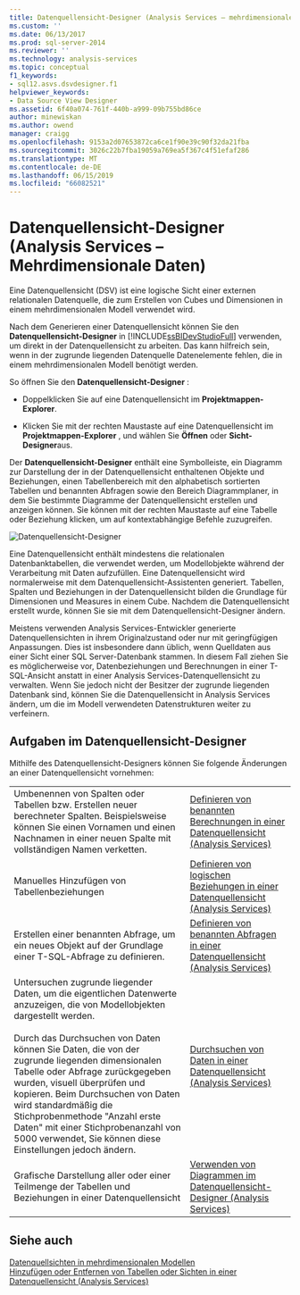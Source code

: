 ```yaml
---
title: Datenquellensicht-Designer (Analysis Services – mehrdimensionale Daten) | Microsoft-Dokumentation
ms.custom: ''
ms.date: 06/13/2017
ms.prod: sql-server-2014
ms.reviewer: ''
ms.technology: analysis-services
ms.topic: conceptual
f1_keywords:
- sql12.asvs.dsvdesigner.f1
helpviewer_keywords:
- Data Source View Designer
ms.assetid: 6f40a074-761f-440b-a999-09b755bd86ce
author: minewiskan
ms.author: owend
manager: craigg
ms.openlocfilehash: 9153a2d07653872ca6ce1f90e39c90f32da21fba
ms.sourcegitcommit: 3026c22b7fba19059a769ea5f367c4f51efaf286
ms.translationtype: MT
ms.contentlocale: de-DE
ms.lasthandoff: 06/15/2019
ms.locfileid: "66082521"
---
```

# <a name="data-source-view-designer-analysis-services---multidimensional-data"></a>Datenquellensicht-Designer (Analysis Services – Mehrdimensionale Daten)
  Eine Datenquellensicht (DSV) ist eine logische Sicht einer externen relationalen Datenquelle, die zum Erstellen von Cubes und Dimensionen in einem mehrdimensionalen Modell verwendet wird.  
  
 Nach dem Generieren einer Datenquellensicht können Sie den **Datenquellensicht-Designer** in [!INCLUDE[ssBIDevStudioFull](../includes/ssbidevstudiofull-md.md)] verwenden, um direkt in der Datenquellensicht zu arbeiten. Das kann hilfreich sein, wenn in der zugrunde liegenden Datenquelle Datenelemente fehlen, die in einem mehrdimensionalen Modell benötigt werden.  
  
 So öffnen Sie den **Datenquellensicht-Designer** :  
  
-   Doppelklicken Sie auf eine Datenquellensicht im **Projektmappen-Explorer**.  
  
-   Klicken Sie mit der rechten Maustaste auf eine Datenquellensicht im **Projektmappen-Explorer** , und wählen Sie **Öffnen** oder **Sicht-Designer**aus.  
  
 Der **Datenquellensicht-Designer** enthält eine Symbolleiste, ein Diagramm zur Darstellung der in der Datenquellensicht enthaltenen Objekte und Beziehungen, einen Tabellenbereich mit den alphabetisch sortierten Tabellen und benannten Abfragen sowie den Bereich Diagrammplaner, in dem Sie bestimmte Diagramme der Datenquellensicht erstellen und anzeigen können. Sie können mit der rechten Maustaste auf eine Tabelle oder Beziehung klicken, um auf kontextabhängige Befehle zuzugreifen.  
  
 ![Datenquellensicht-Designer](media/ssas-dsvdesigner.PNG "Datenquellensicht-Designer")  
  
 Eine Datenquellensicht enthält mindestens die relationalen Datenbanktabellen, die verwendet werden, um Modellobjekte während der Verarbeitung mit Daten aufzufüllen. Eine Datenquellensicht wird normalerweise mit dem Datenquellensicht-Assistenten generiert. Tabellen, Spalten und Beziehungen in der Datenquellensicht bilden die Grundlage für Dimensionen und Measures in einem Cube. Nachdem die Datenquellensicht erstellt wurde, können Sie sie mit dem Datenquellensicht-Designer ändern.  
  
 Meistens verwenden Analysis Services-Entwickler generierte Datenquellensichten in ihrem Originalzustand oder nur mit geringfügigen Anpassungen. Dies ist insbesondere dann üblich, wenn Quelldaten aus einer Sicht einer SQL Server-Datenbank stammen. In diesem Fall ziehen Sie es möglicherweise vor, Datenbeziehungen und Berechnungen in einer T-SQL-Ansicht anstatt in einer Analysis Services-Datenquellensicht zu verwalten. Wenn Sie jedoch nicht der Besitzer der zugrunde liegenden Datenbank sind, können Sie die Datenquellensicht in Analysis Services ändern, um die im Modell verwendeten Datenstrukturen weiter zu verfeinern.  
  
## <a name="tasks-in-data-source-view-designer"></a>Aufgaben im Datenquellensicht-Designer  
 Mithilfe des Datenquellensicht-Designers können Sie folgende Änderungen an einer Datenquellensicht vornehmen:  
  
|||  
|-|-|  
|Umbenennen von Spalten oder Tabellen bzw. Erstellen neuer berechneter Spalten. Beispielsweise können Sie einen Vornamen und einen Nachnamen in einer neuen Spalte mit vollständigen Namen verketten.|[Definieren von benannten Berechnungen in einer Datenquellensicht &#40;Analysis Services&#41;](multidimensional-models/define-named-calculations-in-a-data-source-view-analysis-services.md)|  
|Manuelles Hinzufügen von Tabellenbeziehungen|[Definieren von logischen Beziehungen in einer Datenquellensicht &#40;Analysis Services&#41;](multidimensional-models/define-logical-relationships-in-a-data-source-view-analysis-services.md)|  
|Erstellen einer benannten Abfrage, um ein neues Objekt auf der Grundlage einer T-SQL-Abfrage zu definieren.|[Definieren von benannten Abfragen in einer Datenquellensicht &#40;Analysis Services&#41;](multidimensional-models/define-named-queries-in-a-data-source-view-analysis-services.md)|  
|Untersuchen zugrunde liegender Daten, um die eigentlichen Datenwerte anzuzeigen, die von Modellobjekten dargestellt werden.<br /><br /> Durch das Durchsuchen von Daten können Sie Daten, die von der zugrunde liegenden dimensionalen Tabelle oder Abfrage zurückgegeben wurden, visuell überprüfen und kopieren. Beim Durchsuchen von Daten wird standardmäßig die Stichprobenmethode "Anzahl erste Daten" mit einer Stichprobenanzahl von 5000 verwendet, Sie können diese Einstellungen jedoch ändern.|[Durchsuchen von Daten in einer Datenquellensicht &#40;Analysis Services&#41;](multidimensional-models/explore-data-in-a-data-source-view-analysis-services.md)|  
|Grafische Darstellung aller oder einer Teilmenge der Tabellen und Beziehungen in einer Datenquellensicht|[Verwenden von Diagrammen im Datenquellensicht-Designer &#40;Analysis Services&#41;](multidimensional-models/work-with-diagrams-in-data-source-view-designer-analysis-services.md)|  
  
## <a name="see-also"></a>Siehe auch  
 [Datenquellsichten in mehrdimensionalen Modellen](multidimensional-models/data-source-views-in-multidimensional-models.md)   
 [Hinzufügen oder Entfernen von Tabellen oder Sichten in einer Datenquellensicht &#40;Analysis Services&#41;](multidimensional-models/adding-or-removing-tables-or-views-in-a-data-source-view-analysis-services.md)  
  
  
